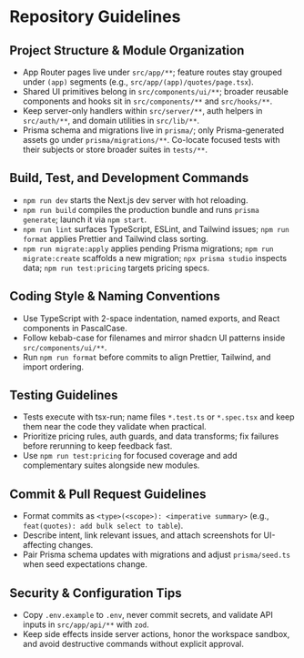 # Repository Guidelines

## Project Structure & Module Organization
- App Router pages live under `src/app/**`; feature routes stay grouped under `(app)` segments (e.g., `src/app/(app)/quotes/page.tsx`).
- Shared UI primitives belong in `src/components/ui/**`; broader reusable components and hooks sit in `src/components/**` and `src/hooks/**`.
- Keep server-only handlers within `src/server/**`, auth helpers in `src/auth/**`, and domain utilities in `src/lib/**`.
- Prisma schema and migrations live in `prisma/`; only Prisma-generated assets go under `prisma/migrations/**`. Co-locate focused tests with their subjects or store broader suites in `tests/**`.

## Build, Test, and Development Commands
- `npm run dev` starts the Next.js dev server with hot reloading.
- `npm run build` compiles the production bundle and runs `prisma generate`; launch it via `npm start`.
- `npm run lint` surfaces TypeScript, ESLint, and Tailwind issues; `npm run format` applies Prettier and Tailwind class sorting.
- `npm run migrate:apply` applies pending Prisma migrations; `npm run migrate:create` scaffolds a new migration; `npx prisma studio` inspects data; `npm run test:pricing` targets pricing specs.

## Coding Style & Naming Conventions
- Use TypeScript with 2-space indentation, named exports, and React components in PascalCase.
- Follow kebab-case for filenames and mirror shadcn UI patterns inside `src/components/ui/**`.
- Run `npm run format` before commits to align Prettier, Tailwind, and import ordering.

## Testing Guidelines
- Tests execute with tsx-run; name files `*.test.ts` or `*.spec.tsx` and keep them near the code they validate when practical.
- Prioritize pricing rules, auth guards, and data transforms; fix failures before rerunning to keep feedback fast.
- Use `npm run test:pricing` for focused coverage and add complementary suites alongside new modules.

## Commit & Pull Request Guidelines
- Format commits as `<type>(<scope>): <imperative summary>` (e.g., `feat(quotes): add bulk select to table`).
- Describe intent, link relevant issues, and attach screenshots for UI-affecting changes.
- Pair Prisma schema updates with migrations and adjust `prisma/seed.ts` when seed expectations change.

## Security & Configuration Tips
- Copy `.env.example` to `.env`, never commit secrets, and validate API inputs in `src/app/api/**` with `zod`.
- Keep side effects inside server actions, honor the workspace sandbox, and avoid destructive commands without explicit approval.

